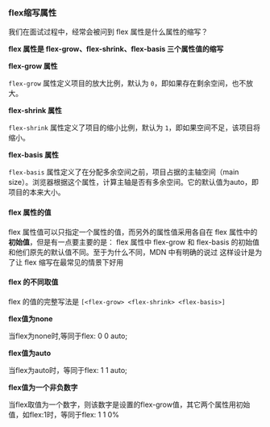 ### flex缩写属性

我们在面试过程中，经常会被问到 flex 属性是什么属性的缩写？


**flex 属性是 flex-grow、flex-shrink、flex-basis 三个属性值的缩写**

**flex-grow 属性**

`flex-grow` 属性定义项目的放大比例，默认为 `0`，即如果存在剩余空间，也不放大。

**flex-shrink 属性**

`flex-shrink` 属性定义了项目的缩小比例，默认为 `1`，即如果空间不足，该项目将缩小。

**flex-basis 属性**

`flex-basis` 属性定义了在分配多余空间之前，项目占据的主轴空间（main size）。浏览器根据这个属性，计算主轴是否有多余空间。它的默认值为auto，即项目的本来大小。

#### flex 属性的值

flex 属性值可以只指定一个属性的值，而另外的属性值采用各自在 flex 属性中的**初始值**，但是有一点要主要的是： flex 属性中 flex-grow 和 flex-basis 的初始值和他们原先的默认值不同。至于为什么不同，MDN 中有明确的说过 这样设计是为了让 flex 缩写在最常见的情景下好用


#### flex 的不同取值

flex 的值的完整写法是 `[<flex-grow> <flex-shrink> <flex-basis>]`

**flex值为none**

当flex为none时,等同于flex: 0 0 auto;

**flex值为auto**

当flex为auto时，等同于flex: 1 1 auto;

**flex值为一个非负数字**

当flex取值为一个数字，则该数字是设置的flex-grow值，其它两个属性用初始值，如flex:1时，等同于flex: 1 1 0%